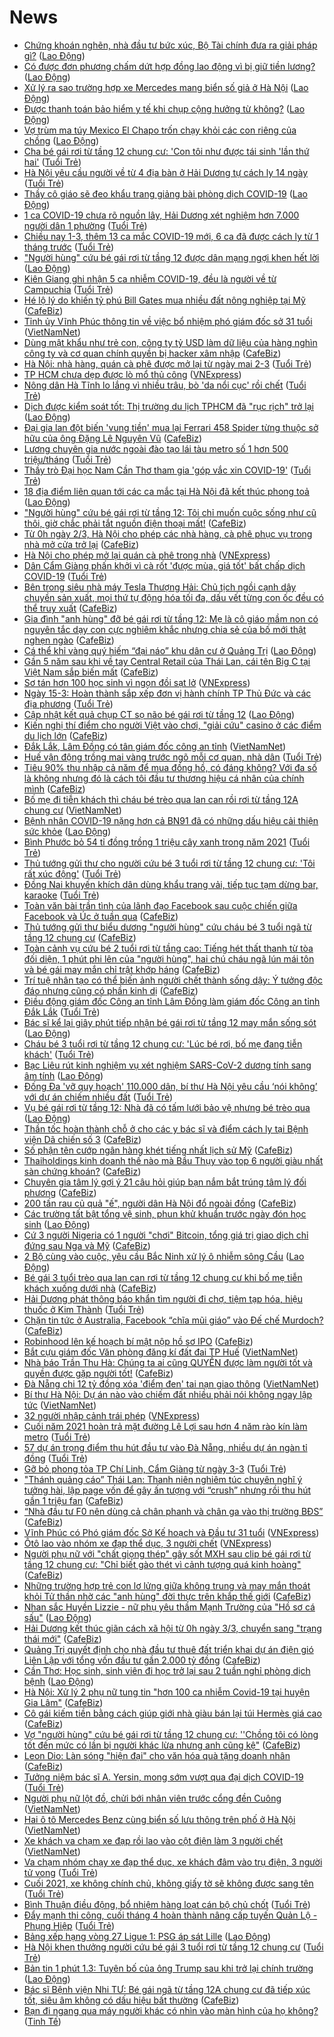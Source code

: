 # News

- [Chứng khoán nghẽn, nhà đầu tư bức xúc, Bộ Tài chính đưa ra giải pháp gì?](https://laodong.vn/kinh-te/chung-khoan-nghen-nha-dau-tu-buc-xuc-bo-tai-chinh-dua-ra-giai-phap-gi-884737.ldo) ([Lao Động](https://laodong.vn))
- [Có được đơn phương chấm dứt hợp đồng lao động vì bị giữ tiền lương?](https://laodong.vn/ban-doc/co-duoc-don-phuong-cham-dut-hop-dong-lao-dong-vi-bi-giu-tien-luong-884622.ldo) ([Lao Động](https://laodong.vn))
- [Xử lý ra sao trường hợp xe Mercedes mang biển số giả ở Hà Nội](https://laodong.vn/phap-luat/xu-ly-ra-sao-truong-hop-xe-mercedes-mang-bien-so-gia-o-ha-noi-884658.ldo) ([Lao Động](https://laodong.vn))
- [Được thanh toán bảo hiểm y tế khi chụp cộng hưởng từ không?](https://laodong.vn/ban-doc/duoc-thanh-toan-bao-hiem-y-te-khi-chup-cong-huong-tu-khong-884661.ldo) ([Lao Động](https://laodong.vn))
- [Vợ trùm ma túy Mexico El Chapo trốn chạy khỏi các con riêng của chồng](https://laodong.vn/the-gioi/vo-trum-ma-tuy-mexico-el-chapo-tron-chay-khoi-cac-con-rieng-cua-chong-884673.ldo) ([Lao Động](https://laodong.vn))
- [Cha bé gái rơi từ tầng 12 chung cư: 'Con tôi như được tái sinh 'lần thứ hai'](https://tuoitre.vn/cha-be-gai-roi-tu-tang-12-chung-cu-con-toi-nhu-duoc-tai-sinh-lan-thu-hai-20210301180548393.htm) ([Tuổi Trẻ](https://tuoitre.vn))
- [Hà Nội yêu cầu người về từ 4 địa bàn ở Hải Dương tự cách ly 14 ngày](https://tuoitre.vn/ha-noi-yeu-cau-nguoi-ve-tu-4-dia-ban-o-hai-duong-tu-cach-ly-14-ngay-20210301173812507.htm) ([Tuổi Trẻ](https://tuoitre.vn))
- [Thầy cô giáo sẽ đeo khẩu trang giảng bài phòng dịch COVID-19](https://laodong.vn/video/thay-co-giao-se-deo-khau-trang-giang-bai-phong-dich-covid-19-884700.ldo) ([Lao Động](https://laodong.vn))
- [1 ca COVID-19 chưa rõ nguồn lây, Hải Dương xét nghiệm hơn 7.000 người dân 1 phường](https://tuoitre.vn/1-ca-covid-19-chua-ro-nguon-lay-hai-duong-xet-nghiem-hon-7-000-nguoi-dan-1-phuong-20210301180659436.htm) ([Tuổi Trẻ](https://tuoitre.vn))
- [Chiều nay 1-3, thêm 13 ca mắc COVID-19 mới, 6 ca đã được cách ly từ 1 tháng trước](https://tuoitre.vn/chieu-nay-1-3-them-13-ca-mac-covid-19-moi-6-ca-da-duoc-cach-ly-tu-1-thang-truoc-20210301180845797.htm) ([Tuổi Trẻ](https://tuoitre.vn))
- [&quot;Người hùng&quot; cứu bé gái rơi từ tầng 12 được dân mạng ngợi khen hết lời](https://laodong.vn/video/nguoi-hung-cuu-be-gai-roi-tu-tang-12-duoc-dan-mang-ngoi-khen-het-loi-884683.ldo) ([Lao Động](https://laodong.vn))
- [Kiên Giang ghi nhận 5 ca nhiễm COVID-19, đều là người về từ Campuchia](https://tuoitre.vn/kien-giang-ghi-nhan-5-ca-nhiem-covid-19-deu-la-nguoi-ve-tu-campuchia-20210301174816136.htm) ([Tuổi Trẻ](https://tuoitre.vn))
- [Hé lộ lý do khiến tỷ phú Bill Gates mua nhiều đất nông nghiệp tại Mỹ](https://cafebiz.vn/he-lo-ly-do-khien-ty-phu-bill-gates-mua-nhieu-dat-nong-nghiep-tai-my-20210301163723715.chn) ([CafeBiz](https://cafebiz.vn))
- [Tỉnh ủy Vĩnh Phúc thông tin về việc bổ nhiệm phó giám đốc sở 31 tuổi](http://vietnamnet.vn/vn/thoi-su/tinh-uy-vinh-phuc-thong-tin-ve-viec-bo-nhiem-pho-giam-doc-so-31-tuoi-716381.html) ([VietNamNet](https://vietnamnet.vn))
- [Dùng mật khẩu như trẻ con, công ty tỷ USD làm dữ liệu của hàng nghìn công ty và cơ quan chính quyền bị hacker xâm nhập](https://cafebiz.vn/dung-mat-khau-nhu-tre-con-cong-ty-ty-usd-lam-du-lieu-cua-hang-nghin-cong-ty-va-co-quan-chinh-quyen-bi-hacker-xam-nhap-20210301164333237.chn) ([CafeBiz](https://cafebiz.vn))
- [Hà Nội: nhà hàng, quán cà phê được mở lại từ ngày mai 2-3](https://tuoitre.vn/ha-noi-nha-hang-quan-ca-phe-duoc-mo-lai-tu-ngay-mai-2-3-20210301170042904.htm) ([Tuổi Trẻ](https://tuoitre.vn))
- [TP HCM chưa dẹp được lò mổ thủ công](https://vnexpress.net/tp-hcm-chua-dep-duoc-lo-mo-thu-cong-4241915.html) ([VNExpress](https://vnexpress.net))
- [Nông dân Hà Tĩnh lo lắng vì nhiều trâu, bò 'da nổi cục' rồi chết](https://tuoitre.vn/nong-dan-ha-tinh-lo-lang-vi-nhieu-trau-bo-da-noi-cuc-roi-chet-20210301162645255.htm) ([Tuổi Trẻ](https://tuoitre.vn))
- [Dịch được kiểm soát tốt: Thị trường du lịch TPHCM đã &quot;rục rịch&quot; trở lại](https://laodong.vn/kinh-te/dich-duoc-kiem-soat-tot-thi-truong-du-lich-tphcm-da-ruc-rich-tro-lai-884608.ldo) ([Lao Động](https://laodong.vn))
- [Đại gia lan đột biến 'vung tiền' mua lại Ferrari 458 Spider từng thuộc sở hữu của ông Đặng Lê Nguyên Vũ](https://cafebiz.vn/dai-gia-lan-dot-bien-vung-tien-mua-lai-ferrari-458-spider-tung-thuoc-so-huu-cua-ong-dang-le-nguyen-vu-20210301164612546.chn) ([CafeBiz](https://cafebiz.vn))
- [Lương chuyên gia nước ngoài đào tạo lái tàu metro số 1 hơn 500 triệu/tháng](https://tuoitre.vn/luong-chuyen-gia-nuoc-ngoai-dao-tao-lai-tau-metro-so-1-hon-500-trieu-thang-20210301163022719.htm) ([Tuổi Trẻ](https://tuoitre.vn))
- [Thầy trò Đại học Nam Cần Thơ tham gia 'góp vắc xin COVID-19'](https://tuoitre.vn/thay-tro-dai-hoc-nam-can-tho-tham-gia-gop-vac-xin-covid-19-20210301161005099.htm) ([Tuổi Trẻ](https://tuoitre.vn))
- [18 địa điểm liên quan tới các ca mắc tại Hà Nội đã kết thúc phong toả](https://laodong.vn/xa-hoi/18-dia-diem-lien-quan-toi-cac-ca-mac-tai-ha-noi-da-ket-thuc-phong-toa-884617.ldo) ([Lao Động](https://laodong.vn))
- ["Người hùng" cứu bé gái rơi từ tầng 12: Tôi chỉ muốn cuộc sống như cũ thôi, giờ chắc phải tắt nguồn điện thoại mất!](https://cafebiz.vn/nguoi-hung-cuu-be-gai-roi-tu-tang-12-toi-chi-muon-cuoc-song-nhu-cu-thoi-gio-chac-phai-tat-nguon-dien-thoai-mat-20210301170204777.chn) ([CafeBiz](https://cafebiz.vn))
- [Từ 0h ngày 2/3, Hà Nội cho phép các nhà hàng, cà phê phục vụ trong nhà mở cửa trở lại](https://cafebiz.vn/tu-0h-ngay-2-3-ha-noi-cho-phep-cac-nha-hang-ca-phe-phuc-vu-trong-nha-mo-cua-tro-lai-20210301171056278.chn) ([CafeBiz](https://cafebiz.vn))
- [Hà Nội cho phép mở lại quán cà phê trong nhà](https://vnexpress.net/ha-noi-cho-phep-mo-lai-quan-ca-phe-trong-nha-4240702.html) ([VNExpress](https://vnexpress.net))
- [Dân Cẩm Giàng phấn khởi vì cà rốt 'được mùa, giá tốt' bất chấp dịch COVID-19](https://tuoitre.vn/dan-cam-giang-phan-khoi-vi-ca-rot-duoc-mua-gia-tot-bat-chap-dich-covid-19-20210301160005746.htm) ([Tuổi Trẻ](https://tuoitre.vn))
- [Bên trong siêu nhà máy Tesla Thượng Hải: Chủ tịch ngồi cạnh dây chuyền sản xuất, mọi thứ tự động hóa tối đa, dấu vết từng con ốc đều có thể truy xuất](https://cafebiz.vn/ben-trong-sieu-nha-may-tesla-thuong-hai-chu-tich-ngoi-canh-day-chuyen-san-xuat-moi-thu-tu-dong-hoa-toi-da-dau-vet-tung-con-oc-deu-co-the-truy-xuat-20210301164145214.chn) ([CafeBiz](https://cafebiz.vn))
- [Gia đình "anh hùng" đỡ bé gái rơi từ tầng 12: Mẹ là cô giáo mầm non có nguyên tắc dạy con cực nghiêm khắc nhưng chia sẻ của bố mới thật nghẹn ngào](https://cafebiz.vn/gia-dinh-anh-hung-do-be-gai-roi-tu-tang-12-me-la-co-giao-mam-non-co-nguyen-tac-day-con-cuc-nghiem-khac-nhung-chia-se-cua-bo-moi-that-nghen-ngao-20210301165429935.chn) ([CafeBiz](https://cafebiz.vn))
- [Cá thể khỉ vàng quý hiếm “đại náo” khu dân cư ở Quảng Trị](https://laodong.vn/xa-hoi/ca-the-khi-vang-quy-hiem-dai-nao-khu-dan-cu-o-quang-tri-884675.ldo) ([Lao Động](https://laodong.vn))
- [Gần 5 năm sau khi về tay Central Retail của Thái Lan, cái tên Big C tại Việt Nam sắp biến mất](https://cafebiz.vn/gan-5-nam-sau-khi-ve-tay-central-retail-cua-thai-lan-cai-ten-big-c-tai-viet-nam-sap-bien-mat-2021030116393196.chn) ([CafeBiz](https://cafebiz.vn))
- [Sơ tán hơn 100 học sinh vì ngọn đồi sạt lở](https://vnexpress.net/so-tan-hon-100-hoc-sinh-vi-ngon-doi-sat-lo-4241856.html) ([VNExpress](https://vnexpress.net))
- [Ngày 15-3: Hoàn thành sắp xếp đơn vị hành chính TP Thủ Đức và các địa phương](https://tuoitre.vn/ngay-15-3-hoan-thanh-sap-xep-don-vi-hanh-chinh-tp-thu-duc-va-cac-dia-phuong-20210301160521256.htm) ([Tuổi Trẻ](https://tuoitre.vn))
- [Cập nhật kết quả chụp CT sọ não bé gái rơi từ tầng 12](https://laodong.vn/y-te/cap-nhat-ket-qua-chup-ct-so-nao-be-gai-roi-tu-tang-12-884512.ldo) ([Lao Động](https://laodong.vn))
- [Kiến nghị thí điểm cho người Việt vào chơi, "giải cứu" casino ở các điểm du lịch lớn](https://cafebiz.vn/kien-nghi-thi-diem-cho-nguoi-viet-vao-choi-giai-cuu-casino-o-cac-diem-du-lich-lon-20210301163029643.chn) ([CafeBiz](https://cafebiz.vn))
- [Đắk Lắk, Lâm Đồng có tân giám đốc công an tỉnh](http://vietnamnet.vn/vn/thoi-su/chinh-tri/dak-lak-lam-dong-co-tan-giam-doc-cong-an-tinh-716300.html) ([VietNamNet](https://vietnamnet.vn))
- [Huế vận động trồng mai vàng trước ngõ mỗi cơ quan, nhà dân](https://tuoitre.vn/hue-van-dong-trong-mai-vang-truoc-ngo-moi-co-quan-nha-dan-2021030116091716.htm) ([Tuổi Trẻ](https://tuoitre.vn))
- [Tiêu 90% thu nhập cả năm để mua đồng hồ, có đáng không? Với đa số là không nhưng đó là cách tôi đầu tư thương hiệu cá nhân của chính mình](https://cafebiz.vn/tieu-90-thu-nhap-ca-nam-de-mua-dong-ho-co-dang-khong-voi-da-so-la-khong-nhung-do-la-cach-toi-dau-tu-thuong-hieu-ca-nhan-cua-chinh-minh-20210301160843231.chn) ([CafeBiz](https://cafebiz.vn))
- [Bố mẹ đi tiễn khách thì cháu bé trèo qua lan can rồi rơi từ tầng 12A chung cư](http://vietnamnet.vn/vn/thoi-su/bo-me-di-tien-khach-thi-chau-be-treo-qua-lan-can-roi-roi-tu-tang-12a-chung-cu-716350.html) ([VietNamNet](https://vietnamnet.vn))
- [Bệnh nhân COVID-19 nặng hơn cả BN91 đã có những dấu hiệu cải thiện sức khỏe](https://laodong.vn/y-te/benh-nhan-covid-19-nang-hon-ca-bn91-da-co-nhung-dau-hieu-cai-thien-suc-khoe-884654.ldo) ([Lao Động](https://laodong.vn))
- [Bình Phước bỏ 54 tỉ đồng trồng 1 triệu cây xanh trong năm 2021](https://tuoitre.vn/binh-phuoc-bo-54-ti-dong-trong-1-trieu-cay-xanh-trong-nam-2021-20210301154203241.htm) ([Tuổi Trẻ](https://tuoitre.vn))
- [Thủ tướng gửi thư cho người cứu bé 3 tuổi rơi từ tầng 12 chung cư: 'Tôi rất xúc động'](https://tuoitre.vn/thu-tuong-gui-thu-cho-nguoi-cuu-be-3-tuoi-roi-tu-tang-12-chung-cu-toi-rat-xuc-dong-20210301154830047.htm) ([Tuổi Trẻ](https://tuoitre.vn))
- [Đồng Nai khuyến khích dân dùng khẩu trang vải, tiếp tục tạm dừng bar, karaoke](https://tuoitre.vn/dong-nai-khuyen-khich-dan-dung-khau-trang-vai-tiep-tuc-tam-dung-bar-karaoke-20210301154443377.htm) ([Tuổi Trẻ](https://tuoitre.vn))
- [Toàn văn bài trần tình của lãnh đạo Facebook sau cuộc chiến giữa Facebook và Úc ở tuần qua](https://cafebiz.vn/toan-van-bai-tran-tinh-cua-lanh-dao-facebook-sau-cuoc-chien-giua-facebook-va-uc-o-tuan-qua-20210301152252216.chn) ([CafeBiz](https://cafebiz.vn))
- [Thủ tướng gửi thư biểu dương "người hùng" cứu cháu bé 3 tuổi ngã từ tầng 12 chung cư](https://cafebiz.vn/thu-tuong-gui-thu-bieu-duong-nguoi-hung-cuu-chau-be-3-tuoi-nga-tu-tang-12-chung-cu-20210301160929054.chn) ([CafeBiz](https://cafebiz.vn))
- [Toàn cảnh vụ cứu bé 2 tuổi rơi từ tầng cao: Tiếng hét thất thanh từ tòa đối diện, 1 phút phi lên của "người hùng", hai chú cháu ngã lún mái tôn và bé gái may mắn chỉ trật khớp háng](https://cafebiz.vn/toan-canh-vu-cuu-be-2-tuoi-roi-tu-tang-cao-tieng-het-that-thanh-tu-toa-doi-dien-1-phut-phi-len-cua-nguoi-hung-hai-chu-chau-nga-lun-mai-ton-va-be-gai-may-man-chi-trat-khop-hang-20210301160112501.chn) ([CafeBiz](https://cafebiz.vn))
- [Trí tuệ nhân tạo có thể biến ảnh người chết thành sống dậy: Ý tưởng độc đáo nhưng cũng có phần kinh dị](https://cafebiz.vn/tri-tue-nhan-tao-co-the-bien-anh-nguoi-chet-thanh-song-day-y-tuong-doc-dao-nhung-cung-co-phan-kinh-di-20210301135603721.chn) ([CafeBiz](https://cafebiz.vn))
- [Điều động giám đốc Công an tỉnh Lâm Đồng làm giám đốc Công an tỉnh Đắk Lắk](https://tuoitre.vn/dieu-dong-giam-doc-cong-an-tinh-lam-dong-lam-giam-doc-cong-an-tinh-dak-lak-20210301151422944.htm) ([Tuổi Trẻ](https://tuoitre.vn))
- [Bác sĩ kể lại giây phút tiếp nhận bé gái rơi từ tầng 12 may mắn sống sót](https://laodong.vn/video/bac-si-ke-lai-giay-phut-tiep-nhan-be-gai-roi-tu-tang-12-may-man-song-sot-884628.ldo) ([Lao Động](https://laodong.vn))
- [Cháu bé 3 tuổi rơi từ tầng 12 chung cư: 'Lúc bé rơi, bố mẹ đang tiễn khách'](https://tuoitre.vn/chau-be-3-tuoi-roi-tang-12-chung-cu-luc-be-roi-bo-me-dang-tien-khach-20210301150622494.htm) ([Tuổi Trẻ](https://tuoitre.vn))
- [Bạc Liêu rút kinh nghiệm vụ xét nghiệm SARS-CoV-2 dương tính sang âm tính](https://laodong.vn/xa-hoi/bac-lieu-rut-kinh-nghiem-vu-xet-nghiem-sars-cov-2-duong-tinh-sang-am-tinh-884631.ldo) ([Lao Động](https://laodong.vn))
- [Đống Đa 'vỡ quy hoạch' 110.000 dân, bí thư Hà Nội yêu cầu ‘nói không’ với dự án chiếm nhiều đất](https://tuoitre.vn/dong-da-vo-quy-hoach-110-000-dan-bi-thu-ha-noi-yeu-cau-noi-khong-voi-du-an-chiem-nhieu-dat-20210301144403511.htm) ([Tuổi Trẻ](https://tuoitre.vn))
- [Vụ bé gái rơi từ tầng 12: Nhà đã có tấm lưới bảo vệ nhưng bé trèo qua](https://laodong.vn/xa-hoi/vu-be-gai-roi-tu-tang-12-nha-da-co-tam-luoi-bao-ve-nhung-be-treo-qua-884635.ldo) ([Lao Động](https://laodong.vn))
- [Thần tốc hoàn thành chỗ ở cho các y bác sĩ và điểm cách ly tại Bệnh viện Dã chiến số 3](https://cafebiz.vn/than-toc-hoan-thanh-cho-o-cho-cac-y-bac-si-va-diem-cach-ly-tai-benh-vien-da-chien-so-3-20210301153927944.chn) ([CafeBiz](https://cafebiz.vn))
- [Số phận tên cướp ngân hàng khét tiếng nhất lịch sử Mỹ](https://cafebiz.vn/so-phan-ten-cuop-ngan-hang-khet-tieng-nhat-lich-su-my-20210301140315592.chn) ([CafeBiz](https://cafebiz.vn))
- [Thaiholdings kinh doanh thế nào mà Bầu Thụy vào top 6 người giàu nhất sàn chứng khoán?](https://cafebiz.vn/thaiholdings-kinh-doanh-the-nao-ma-bau-thuy-vao-top-6-nguoi-giau-nhat-san-chung-khoan-20210301151449801.chn) ([CafeBiz](https://cafebiz.vn))
- [Chuyên gia tâm lý gợi ý 21 câu hỏi giúp bạn nắm bắt trúng tâm lý đối phương](https://cafebiz.vn/chuyen-gia-tam-ly-goi-y-21-cau-hoi-giup-ban-nam-bat-trung-tam-ly-doi-phuong-20210301152515532.chn) ([CafeBiz](https://cafebiz.vn))
- [200 tấn rau củ quả "ế", người dân Hà Nội đổ ngoài đồng](https://cafebiz.vn/200-tan-rau-cu-qua-e-nguoi-dan-ha-noi-do-ngoai-dong-20210301152418655.chn) ([CafeBiz](https://cafebiz.vn))
- [Các trường tất bật tổng vệ sinh, phun khử khuẩn trước ngày đón học sinh](https://laodong.vn/photo/cac-truong-tat-bat-tong-ve-sinh-phun-khu-khuan-truoc-ngay-don-hoc-sinh-884626.ldo) ([Lao Động](https://laodong.vn))
- [Cứ 3 người Nigeria có 1 người "chơi" Bitcoin, tổng giá trị giao dịch chỉ đứng sau Nga và Mỹ](https://cafebiz.vn/cu-3-nguoi-nigeria-co-1-nguoi-choi-bitcoin-tong-gia-tri-giao-dich-chi-dung-sau-nga-va-my-20210301100041688.chn) ([CafeBiz](https://cafebiz.vn))
- [2 Bộ cùng vào cuộc, yêu cầu Bắc Ninh xử lý ô nhiễm sông Cầu](https://laodong.vn/xa-hoi/2-bo-cung-vao-cuoc-yeu-cau-bac-ninh-xu-ly-o-nhiem-song-cau-884531.ldo) ([Lao Động](https://laodong.vn))
- [Bé gái 3 tuổi trèo qua lan can rơi từ tầng 12 chung cư khi bố mẹ tiễn khách xuống dưới nhà](https://cafebiz.vn/be-gai-3-tuoi-treo-qua-lan-can-roi-tu-tang-12-chung-cu-khi-bo-me-tien-khach-xuong-duoi-nha-2021030115150694.chn) ([CafeBiz](https://cafebiz.vn))
- [Hải Dương phát thông báo khẩn tìm người đi chợ, tiệm tạp hóa, hiệu thuốc ở Kim Thành](https://tuoitre.vn/hai-duong-phat-thong-bao-khan-tim-nguoi-di-cho-tiem-tap-hoa-hieu-thuoc-o-kim-thanh-20210301143935237.htm) ([Tuổi Trẻ](https://tuoitre.vn))
- [Chặn tin tức ở Australia, Facebook “chĩa mũi giáo” vào Đế chế Murdoch?](https://cafebiz.vn/chan-tin-tuc-o-australia-facebook-chia-mui-giao-vao-de-che-murdoch-20210301135038382.chn) ([CafeBiz](https://cafebiz.vn))
- [Robinhood lên kế hoạch bí mật nộp hồ sơ IPO](https://cafebiz.vn/robinhood-len-ke-hoach-bi-mat-nop-ho-so-ipo-20210301135923502.chn) ([CafeBiz](https://cafebiz.vn))
- [Bắt cựu giám đốc Văn phòng đăng kí đất đai TP Huế](http://vietnamnet.vn/vn/thoi-su/chong-tham-nhung/bat-cuu-giam-doc-van-phong-dang-ki-dat-dai-tp-hue-716288.html) ([VietNamNet](https://vietnamnet.vn))
- [Nhà báo Trần Thu Hà: Chúng ta ai cũng QUYỀN được làm người tốt và quyền được gặp người tốt!](https://cafebiz.vn/nha-bao-tran-thu-ha-chung-ta-ai-cung-quyen-duoc-lam-nguoi-tot-va-quyen-duoc-gap-nguoi-tot-20210301145446084.chn) ([CafeBiz](https://cafebiz.vn))
- [Đà Nẵng chi 12 tỷ đồng xóa 'điểm đen' tai nạn giao thông](http://vietnamnet.vn/vn/thoi-su/da-nang-chi-12-ty-dong-xoa-diem-den-tai-nan-giao-thong-716323.html) ([VietNamNet](https://vietnamnet.vn))
- [Bí thư Hà Nội: Dự án nào vào chiếm đất nhiều phải nói không ngay lập tức](http://vietnamnet.vn/vn/thoi-su/chinh-tri/bi-thu-ha-noi-du-an-nao-vao-chiem-dat-nhieu-phai-noi-khong-ngay-lap-tuc-716311.html) ([VietNamNet](https://vietnamnet.vn))
- [32 người nhập cảnh trái phép](https://vnexpress.net/32-nguoi-nhap-canh-trai-phep-4241768.html) ([VNExpress](https://vnexpress.net))
- [Cuối năm 2021 hoàn trả mặt đường Lê Lợi sau hơn 4 năm rào kín làm metro](https://tuoitre.vn/cuoi-nam-2021-hoan-tra-mat-duong-le-loi-sau-hon-4-nam-rao-kin-lam-metro-20210301152002855.htm) ([Tuổi Trẻ](https://tuoitre.vn))
- [57 dự án trọng điểm thu hút đầu tư vào Đà Nẵng, nhiều dự án ngàn tỉ đồng](https://tuoitre.vn/57-du-an-trong-diem-thu-hut-dau-tu-vao-da-nang-nhieu-du-an-ngan-ti-dong-2021030113353881.htm) ([Tuổi Trẻ](https://tuoitre.vn))
- [Gỡ bỏ phong tỏa TP Chí Linh, Cẩm Giàng từ ngày 3-3](https://tuoitre.vn/go-bo-phong-toa-tp-chi-linh-cam-giang-tu-ngay-3-3-20210301112746256.htm) ([Tuổi Trẻ](https://tuoitre.vn))
- ["Thánh quảng cáo” Thái Lan: Thanh niên nghiêm túc chuyên nghĩ ý tưởng hài, lập page vốn để gây ấn tượng với “crush” nhưng rồi thu hút gần 1 triệu fan](https://cafebiz.vn/thanh-quang-cao-thai-lan-thanh-nien-nghiem-tuc-chuyen-nghi-y-tuong-hai-lap-page-von-de-gay-an-tuong-voi-crush-nhung-roi-thu-hut-gan-1-trieu-fan-20210301115236096.chn) ([CafeBiz](https://cafebiz.vn))
- [“Nhà đầu tư F0 nên dùng cả chân phanh và chân ga vào thị trường BĐS”](https://cafebiz.vn/nha-dau-tu-f0-nen-dung-ca-chan-phanh-va-chan-ga-vao-thi-truong-bds-20210301141718337.chn) ([CafeBiz](https://cafebiz.vn))
- [Vĩnh Phúc có Phó giám đốc Sở Kế hoạch và Đầu tư 31 tuổi](https://vnexpress.net/vinh-phuc-co-pho-giam-doc-so-ke-hoach-va-dau-tu-31-tuoi-4241633.html) ([VNExpress](https://vnexpress.net))
- [Ôtô lao vào nhóm xe đạp thể dục, 3 người chết](https://vnexpress.net/oto-lao-vao-nhom-xe-dap-the-duc-3-nguoi-chet-4241771.html) ([VNExpress](https://vnexpress.net))
- [Người phụ nữ với "chất giọng thép" gây sốt MXH sau clip bé gái rơi từ tầng 12 chung cư: "Chỉ biết gào thét vì cảnh tượng quá kinh hoàng"](https://cafebiz.vn/nguoi-phu-nu-voi-chat-giong-thep-gay-sot-mxh-sau-clip-be-gai-roi-tu-tang-12-chung-cu-chi-biet-gao-thet-vi-canh-tuong-qua-kinh-hoang-20210301140016537.chn) ([CafeBiz](https://cafebiz.vn))
- [Những trường hợp trẻ con lơ lửng giữa không trung và may mắn thoát khỏi Tử thần nhờ các "anh hùng" đời thực trên khắp thế giới](https://cafebiz.vn/nhung-truong-hop-tre-con-lo-lung-giua-khong-trung-va-may-man-thoat-khoi-tu-than-nho-cac-anh-hung-doi-thuc-tren-khap-the-gioi-20210301140006878.chn) ([CafeBiz](https://cafebiz.vn))
- [Nhan sắc Huyền Lizzie - nữ phụ yêu thầm Mạnh Trường của &quot;Hồ sơ cá sấu&quot;](https://laodong.vn/photo/nhan-sac-huyen-lizzie-nu-phu-yeu-tham-manh-truong-cua-ho-so-ca-sau-884529.ldo) ([Lao Động](https://laodong.vn))
- [Hải Dương kết thúc giãn cách xã hội từ 0h ngày 3/3, chuyển sang "trạng thái mới"](https://cafebiz.vn/hai-duong-ket-thuc-gian-cach-xa-hoi-tu-0h-ngay-3-3-chuyen-sang-trang-thai-moi-20210301135754713.chn) ([CafeBiz](https://cafebiz.vn))
- [Quảng Trị quyết định cho nhà đầu tư thuê đất triển khai dự án điện gió Liên Lập với tổng vốn đầu tư gần 2.000 tỷ đồng](https://cafebiz.vn/quang-tri-quyet-dinh-cho-nha-dau-tu-thue-dat-trien-khai-du-an-dien-gio-lien-lap-voi-tong-von-dau-tu-gan-2000-ty-dong-20210301135751149.chn) ([CafeBiz](https://cafebiz.vn))
- [Cần Thơ: Học sinh, sinh viên đi học trở lại sau 2 tuần nghỉ phòng dịch bệnh](https://laodong.vn/photo/can-tho-hoc-sinh-sinh-vien-di-hoc-tro-lai-sau-2-tuan-nghi-phong-dich-benh-884543.ldo) ([Lao Động](https://laodong.vn))
- [Hà Nội: Xử lý 2 phụ nữ tung tin "hơn 100 ca nhiễm Covid-19 tại huyện Gia Lâm"](https://cafebiz.vn/ha-noi-xu-ly-2-phu-nu-tung-tin-hon-100-ca-nhiem-covid-19-tai-huyen-gia-lam-20210301135026825.chn) ([CafeBiz](https://cafebiz.vn))
- [Cô gái kiếm tiền bằng cách giúp giới nhà giàu bán lại túi Hermès giá cao](https://cafebiz.vn/co-gai-kiem-tien-bang-cach-giup-gioi-nha-giau-ban-lai-tui-hermes-gia-cao-20210301133948574.chn) ([CafeBiz](https://cafebiz.vn))
- [Vợ "người hùng" cứu bé gái rơi từ tầng 12 chung cư: ''Chồng tôi có lòng tốt đến mức có lần bị người khác lừa nhưng anh cũng kệ"](https://cafebiz.vn/vo-nguoi-hung-cuu-be-gai-roi-tu-tang-12-chung-cu-chong-toi-co-long-tot-den-muc-co-lan-bi-nguoi-khac-lua-nhung-anh-cung-ke-20210301133817856.chn) ([CafeBiz](https://cafebiz.vn))
- [Leon Dio: Làn sóng "hiện đại" cho văn hóa quà tặng doanh nhân](https://cafebiz.vn/leon-dio-lan-song-hien-dai-cho-van-hoa-qua-tang-doanh-nhan-20210301111931581.chn) ([CafeBiz](https://cafebiz.vn))
- [Tưởng niệm bác sĩ A. Yersin, mong sớm vượt qua đại dịch COVID-19](https://tuoitre.vn/tuong-niem-bac-si-a-yersin-mong-som-vuot-qua-dai-dich-covid-19-20210301114922385.htm) ([Tuổi Trẻ](https://tuoitre.vn))
- [Người phụ nữ lột đồ, chửi bới nhân viên trước cổng đền Cuông](http://vietnamnet.vn/vn/thoi-su/nguoi-phu-nu-lot-do-chui-boi-nhan-vien-truoc-cong-den-cuong-716290.html) ([VietNamNet](https://vietnamnet.vn))
- [Hai ô tô Mercedes Benz cùng biển số lưu thông trên phố ở Hà Nội](http://vietnamnet.vn/vn/thoi-su/hai-o-to-mercedes-benz-cung-bien-so-luu-thong-tren-pho-o-ha-noi-716291.html) ([VietNamNet](https://vietnamnet.vn))
- [Xe khách va chạm xe đạp rồi lao vào cột điện làm 3 người chết](http://vietnamnet.vn/vn/thoi-su/an-toan-giao-thong/xe-khach-va-cham-xe-dap-roi-lao-vao-cot-dien-lam-3-nguoi-chet-716295.html) ([VietNamNet](https://vietnamnet.vn))
- [Va chạm nhóm chạy xe đạp thể dục, xe khách đâm vào trụ điện, 3 người tử vong](https://tuoitre.vn/va-cham-nhom-chay-xe-dap-the-duc-xe-khach-dam-vao-tru-dien-3-nguoi-tu-vong-20210301121601873.htm) ([Tuổi Trẻ](https://tuoitre.vn))
- [Cuối 2021, xe không chính chủ, không giấy tờ sẽ không được sang tên](https://tuoitre.vn/cuoi-2021-xe-khong-chinh-chu-khong-giay-to-se-khong-duoc-sang-ten-20210301120645778.htm) ([Tuổi Trẻ](https://tuoitre.vn))
- [Bình Thuận điều động, bổ nhiệm hàng loạt cán bộ chủ chốt](https://tuoitre.vn/binh-thuan-dieu-dong-bo-nhiem-hang-loat-can-bo-chu-chot-20210301125640893.htm) ([Tuổi Trẻ](https://tuoitre.vn))
- [Đẩy mạnh thi công, cuối tháng 4 hoàn thành nâng cấp tuyến Quản Lộ - Phụng Hiệp](https://tuoitre.vn/day-manh-thi-cong-cuoi-thang-4-hoan-thanh-nang-cap-tuyen-quan-lo-phung-hiep-20210301124705766.htm) ([Tuổi Trẻ](https://tuoitre.vn))
- [Bảng xếp hạng vòng 27 Ligue 1: PSG áp sát Lille](https://laodong.vn/infographic/bang-xep-hang-vong-27-ligue-1-psg-ap-sat-lille-884509.ldo) ([Lao Động](https://laodong.vn))
- [Hà Nội khen thưởng người cứu bé gái 3 tuổi rơi từ tầng 12 chung cư](https://tuoitre.vn/ha-noi-khen-thuong-nguoi-cuu-be-gai-3-tuoi-roi-tu-tang-12-chung-cu-20210301120551474.htm) ([Tuổi Trẻ](https://tuoitre.vn))
- [Bản tin 1 phút 1.3: Tuyên bố của ông Trump sau khi trở lại chính trường](https://laodong.vn/video/ban-tin-1-phut-13-tuyen-bo-cua-ong-trump-sau-khi-tro-lai-chinh-truong-884565.ldo) ([Lao Động](https://laodong.vn))
- [Bác sĩ Bệnh viện Nhi TƯ: Bé gái ngã từ tầng 12A chung cư đã tiếp xúc tốt, siêu âm không có dấu hiệu bất thường](https://cafebiz.vn/bac-si-benh-vien-nhi-tu-be-gai-nga-tu-tang-12a-chung-cu-da-tiep-xuc-tot-sieu-am-khong-co-dau-hieu-bat-thuong-20210301120426664.chn) ([CafeBiz](https://cafebiz.vn))
- [Bạn đi ngang qua máy người khác có nhìn vào màn hình của họ không?](https://tinhte.vn/thread/ban-di-ngang-qua-may-nguoi-khac-co-nhin-vao-man-hinh-cua-ho-khong.3285380/) ([Tinh Tế](https://tinhte.vn))
